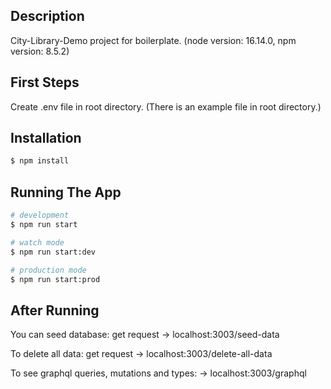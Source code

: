 ## Description

City-Library-Demo project for boilerplate. (node version: 16.14.0, npm version: 8.5.2)

## First Steps

Create .env file in root directory. (There is an example file in root directory.)

## Installation

```bash
$ npm install
```

## Running The App

```bash
# development
$ npm run start

# watch mode
$ npm run start:dev

# production mode
$ npm run start:prod
```

## After Running

You can seed database: get request -> localhost:3003/seed-data

To delete all data: get request -> localhost:3003/delete-all-data

To see graphql queries, mutations and types: -> localhost:3003/graphql
